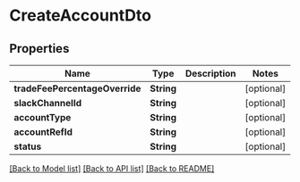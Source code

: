 # CreateAccountDto

## Properties
Name | Type | Description | Notes
------------ | ------------- | ------------- | -------------
**tradeFeePercentageOverride** | **String** |  | [optional] 
**slackChannelId** | **String** |  | [optional] 
**accountType** | **String** |  | [optional] 
**accountRefId** | **String** |  | [optional] 
**status** | **String** |  | [optional] 

[[Back to Model list]](../README.md#documentation-for-models) [[Back to API list]](../README.md#documentation-for-api-endpoints) [[Back to README]](../README.md)


